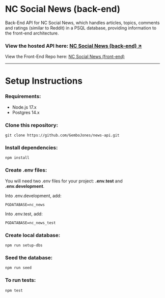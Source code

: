 # NC Social News (back-end)


Back-End API for NC Social News, which handles articles, topics, comments and ratings (similar to Reddit) in a PSQL database, providing information to the front-end architecture.

### View the hosted API here: <a href="https://news-api-4x3j.onrender.com/api">NC Social News (back-end) ↗️</a>

View the Front-End Repo here: <a href="https://github.com/GemboJones/fe-nc-news">NC Social News (front-end)</a>

---

# Setup Instructions
### Requirements:
<ul>
<li>Node.js 17.x</li>
<li>Postgres 14.x</li>
</ul>

### Clone this repository:
```
git clone https://github.com/GemboJones/news-api.git
```

### Install dependencies:
```
npm install
```

### Create .env files:
You will need two .env files for your project: <strong>.env.test</strong> and <strong>.env.development</strong>.

Into .env.development, add:
```
PGDATABASE=nc_news
```

Into .env.test, add:
```
PGDATABASE=nc_news_test
```

### Create local database:
```
npm run setup-dbs
```

### Seed the database:
```
npm run seed
```

### To run tests:
```
npm test
```
